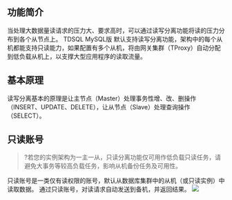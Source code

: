 ## 功能简介
当处理大数据量读请求的压力大、要求高时，可以通过读写分离功能将读的压力分布到各个从节点上。
TDSQL MySQL版 默认支持读写分离功能，架构中的每个从机都能支持只读能力，如果配置有多个从机，将由网关集群（TProxy）自动分配到低负载从机上，以支撑大型应用程序的读取流量。

## 基本原理
读写分离基本的原理是让主节点（Master）处理事务性增、改、删操作（INSERT、UPDATE、DELETE），让从节点（Slave）处理查询操作（SELECT）。

## 只读账号
>?若您的实例架构为一主一从，只读分离功能仅可用作低负载只读任务，请避免大事务等较高负载任务，影响从机备份任务及可用性。
>
只读账号是一类仅有读权限的账号，默认从数据库集群中的从机（或只读实例）中读取数据。
通过只读账号，对读请求自动发送到备机，并返回结果。
![](https://main.qcloudimg.com/raw/f375da187dfc94d081d2f4392d0dd8bd.png)
